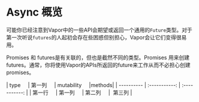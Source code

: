 # Async 概览
可能你已经注意到Vapor中的一些API会期望或返回一个通用的`Future`类型。对于第一次听说`futures`的人起初会存在些困惑但别担心，Vapor会让它们变得很易用。

Promises 和 futures是有关联的，但也是截然不同的类型。Promises 用来创建futures。通常，你将使用Vapor的APIs所返回的future来工作从而不必担心创建promises。

| type      | 第一列     | mutability     |methods|
| ---------- | :-----------:  | :-----------: |
| 第一行     | 第一列     | 第二列     |  第三列 |



